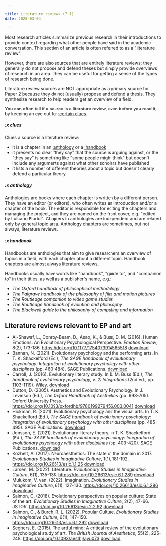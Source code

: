 ```yaml
---

title: Literature reviews (7.1)
date: 2025-03-04

---
```


Most research articles summarize previous research in their introductions to provide context regarding what other people have said in the academic conversation. This section of an article is often referred to as a "literature review".

However, there are also sources that are entirely literature reviews; they generally do not propose and defend theses but simply provide overviews of research in an area. They can be useful for getting a sense of the types of research being done.

Literature review sources are NOT appropriate as a primary source for Paper 2 because they do not (usually) propose and defend a thesis. They synthesize research to help readers get an overview of a field.

You can often tell if a source is a literature review, even before you read it, by keeping an eye out for [:certain clues](#x-clues).

##### :x clues

Clues a source is a literature review:

- it is a chapter in an [:anthology](#x-anthology) or a [:handbook](#x-handbook)
- it presents no clear "they say" that the source is arguing against, or the "they say" is something like "some people might think" but doesn't include any arguments against what other scholars have published
- it lists a number of different theories about a topic but doesn't clearly defend a particular theory

##### :x anthology

Anthologies are books where each chapter is written by a different person. They have an editor (or editors), who often writes an introduction and/or a chapter of the book. The editor is responsible for editing the chapters and managing the project, and they are named on the front cover, e.g. "edited by Luicano Floridi". Chapters in anthologies are independent and are related only by general topic area. Anthology chapters are sometimes, but not always, literature reviews.

##### :x handbook

Handbooks are anthologies that aim to give researchers an overview of topics in a field, with each chapter about a different topic. Handbook chapters are almost always literature reviews.

Handbooks usually have words like "handbook", "guide to", and "companion to" in their titles, as well as a publisher's name, e.g.:

- _The Oxford handbook of philosophical methodology_
- _The Palgrave handbook of the philosophy of film and motion pictures_
- _The Routledge companion to video game studies_
- _The Routledge handbook of evolution and philosophy_
- _The Blackwell guide to the philosophy of computing and information_

## Literature reviews relevant to EP and art

- Al-Shawaf, L., Conroy-Beam, D., Asao, K., & Buss, D. M. (2016). Human Emotions: An Evolutionary Psychological Perspective. _Emotion Review_, 8(2), 173-186. https://doi.org/10.1177/1754073914565518 [download](/downloads/al-shawafHumanEmotionsEvolutionary2016.pdf)
- Bannan, N. (2021). Evolutionary psychology and the performing arts. In T. K. Shackelford (Ed.), _The SAGE handbook of evolutionary psychology: Integration of evolutionary psychology with other disciplines_ (pp. 460-484). SAGE Publications. [download](/downloads/bannanEvolutionaryPsychologyPerforming2021.pdf)
- Carroll, J. (2016). Evolutionary literary study. In D. M. Buss (Ed.), _The handbook of evolutionary psychology, v. 2: Integrations_ (2nd ed., pp. 1103-1119). Wiley. [download](/downloads/carrollEvolutionaryLiteraryStudy2016.pdf)
- Dutton, D. (2005). Aesthetics and Evolutionary Psychology. In J. Levinson (Ed.), _The Oxford Handbook of Aesthetics_ (pp. 693-705). Oxford University Press. <https://doi.org/10.1093/oxfordhb/9780199279456.003.0041> [download](/downloads/duttonAestheticsEvolutionaryPsychology2005.pdf)
- Hickman, R. (2021). Evolutionary psychology and the visual arts. In T. K. Shackelford (Ed.), _The SAGE handbook of evolutionary psychology: Integration of evolutionary psychology with other disciplines_ (pp. 485-495). SAGE Publications. [download](/downloads/hickmanEvolutionaryPsychologyVisual2021.pdf)
- Jonsson, E. (2021). Evolutionary literary theory. In T. K. Shackelford (Ed.), _The SAGE handbook of evolutionary psychology: Integration of evolutionary psychology with other disciplines_ (pp. 403-420). SAGE Publications. [download](/downloads/jonssonEvolutionaryLiteraryTheory2021.pdf)
- Kozbelt, A. (2017). Neuroaesthetics: The state of the domain in 2017. _Evolutionary Studies in Imaginative Culture_, 1(1), 181-192. <https://doi.org/10.26613/esic.1.1.25> [download](/downloads/kozbeltNeuroaestheticsStateDomain2017.pdf)
- Larsen, M. (2022). Literature. _Evolutionary Studies in Imaginative Culture_, 6(1), 135-138. <https://doi.org/10.26613/esic.6.1.289> [download](/downloads/larsenLiterature2022.pdf)
- Mulukom, V. van. (2022). Imagination. _Evolutionary Studies in Imaginative Culture_, 6(1), 127-130. <https://doi.org/10.26613/esic.6.1.286> [download](/downloads/mulukomImagination2022.pdf)
- Salmon, C. (2018). Evolutionary perspectives on popular culture: State of the art. _Evolutionary Studies in Imaginative Culture_, 2(2), 47-66. JSTOR. <https://doi.org/10.26613/esic.2.2.92> [download](/downloads/salmonEvolutionaryPerspectivesPopular2018.pdf)
- Salmon, C., & Burch, R. L. (2022). Popular Culture. _Evolutionary Studies in Imaginative Culture_, 6(1), 147-150. <https://doi.org/10.26613/esic.6.1.292> [download](/downloads/salmonPopularCulture2022a.pdf)
- Seghers, E. (2015). The artful mind: A critical review of the evolutionary psychological study of art. _The British Journal of Aesthetics_, 55(2), 225-248. https://doi.org/10.1093/aesthj/ayu073 [download](/downloads/seghersArtfulMindCritical2015.pdf)

